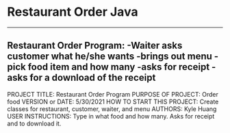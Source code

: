 # Restaurant Order Java
------------------------------------------------------------------------
Restaurant Order Program:
-Waiter asks customer what he/she wants
-brings out menu
-pick food item and how many
-asks for receipt
-asks for a download of the receipt
------------------------------------------------------------------------

PROJECT TITLE: Restaurant Order Program
PURPOSE OF PROJECT: Order food
VERSION or DATE: 5/30/2021
HOW TO START THIS PROJECT: Create classes for restaurant, customer, waiter, and menu
AUTHORS: Kyle Huang
USER INSTRUCTIONS: Type in what food and how many. Asks for receipt and to download it.
